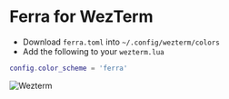 # Ferra for WezTerm

- Download `ferra.toml` into `~/.config/wezterm/colors`
- Add the following to your `wezterm.lua`

```lua
config.color_scheme = 'ferra'
```

<img alt="Wezterm" src="https://user-images.githubusercontent.com/2248455/230728418-2c3d1a5c-fbd0-4a0e-b0f2-a7be3addaf50.png">
